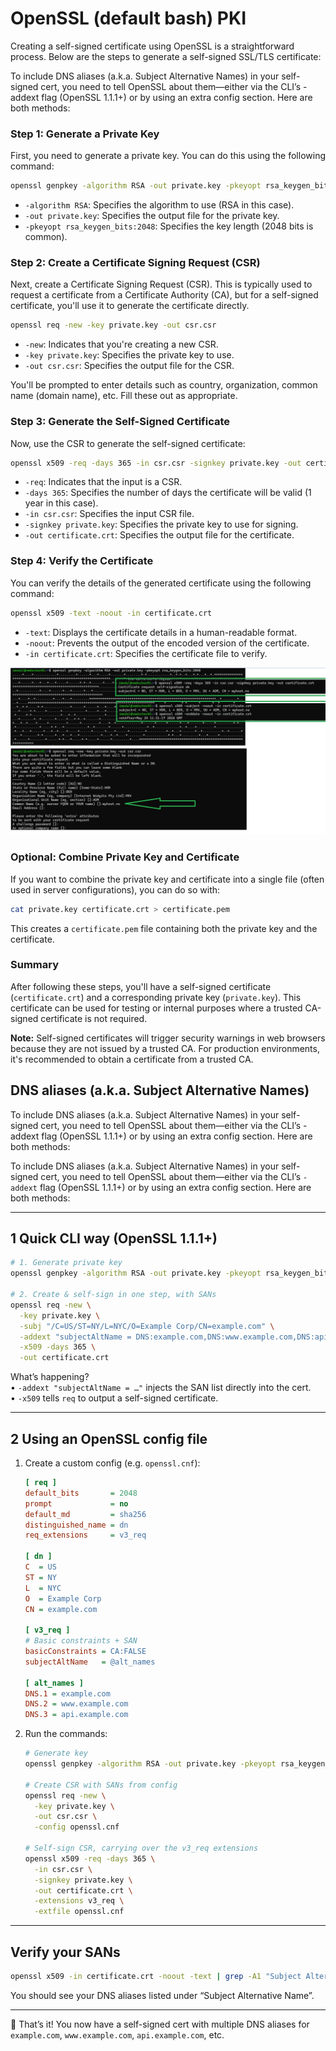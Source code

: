 # OpenSSL (default bash) PKI

Creating a self-signed certificate using OpenSSL is a straightforward process. Below are the steps to generate a self-signed SSL/TLS certificate:

To include DNS aliases (a.k.a. Subject Alternative Names) in your self-signed cert, you need to tell OpenSSL about them—either via the CLI’s -addext flag (OpenSSL 1.1.1+) or by using an extra config section. Here are both methods:

### Step 1: Generate a Private Key
First, you need to generate a private key. You can do this using the following command:

```bash
openssl genpkey -algorithm RSA -out private.key -pkeyopt rsa_keygen_bits:2048
```

- `-algorithm RSA`: Specifies the algorithm to use (RSA in this case).
- `-out private.key`: Specifies the output file for the private key.
- `-pkeyopt rsa_keygen_bits:2048`: Specifies the key length (2048 bits is common).

### Step 2: Create a Certificate Signing Request (CSR)
Next, create a Certificate Signing Request (CSR). This is typically used to request a certificate from a Certificate Authority (CA), but for a self-signed certificate, you'll use it to generate the certificate directly.

```bash
openssl req -new -key private.key -out csr.csr
```

- `-new`: Indicates that you're creating a new CSR.
- `-key private.key`: Specifies the private key to use.
- `-out csr.csr`: Specifies the output file for the CSR.

You'll be prompted to enter details such as country, organization, common name (domain name), etc. Fill these out as appropriate.

### Step 3: Generate the Self-Signed Certificate
Now, use the CSR to generate the self-signed certificate:

```bash
openssl x509 -req -days 365 -in csr.csr -signkey private.key -out certificate.crt
```

- `-req`: Indicates that the input is a CSR.
- `-days 365`: Specifies the number of days the certificate will be valid (1 year in this case).
- `-in csr.csr`: Specifies the input CSR file.
- `-signkey private.key`: Specifies the private key to use for signing.
- `-out certificate.crt`: Specifies the output file for the certificate.

### Step 4: Verify the Certificate
You can verify the details of the generated certificate using the following command:

```bash
openssl x509 -text -noout -in certificate.crt
```

- `-text`: Displays the certificate details in a human-readable format.
- `-noout`: Prevents the output of the encoded version of the certificate.
- `-in certificate.crt`: Specifies the certificate file to verify.


![openssl bash](https://github.com/spawnmarvel/quickguides/blob/main/securityPKI-CA/images/openssl_bash.jpg)

### Optional: Combine Private Key and Certificate
If you want to combine the private key and certificate into a single file (often used in server configurations), you can do so with:

```bash
cat private.key certificate.crt > certificate.pem
```

This creates a `certificate.pem` file containing both the private key and the certificate.

### Summary
After following these steps, you'll have a self-signed certificate (`certificate.crt`) and a corresponding private key (`private.key`). This certificate can be used for testing or internal purposes where a trusted CA-signed certificate is not required.

**Note:** Self-signed certificates will trigger security warnings in web browsers because they are not issued by a trusted CA. For production environments, it's recommended to obtain a certificate from a trusted CA.

## DNS aliases (a.k.a. Subject Alternative Names)

To include DNS aliases (a.k.a. Subject Alternative Names) in your self-signed cert, you need to tell OpenSSL about them—either via the CLI’s -addext flag (OpenSSL 1.1.1+) or by using an extra config section. Here are both methods:

To include DNS aliases (a.k.a. Subject Alternative Names) in your self-signed cert, you need to tell OpenSSL about them—either via the CLI’s `-addext` flag (OpenSSL 1.1.1+) or by using an extra config section. Here are both methods:

---

## 1  Quick CLI way (OpenSSL 1.1.1+)

```bash
# 1. Generate private key
openssl genpkey -algorithm RSA -out private.key -pkeyopt rsa_keygen_bits:2048

# 2. Create & self-sign in one step, with SANs
openssl req -new \
  -key private.key \
  -subj "/C=US/ST=NY/L=NYC/O=Example Corp/CN=example.com" \
  -addext "subjectAltName = DNS:example.com,DNS:www.example.com,DNS:api.example.com" \
  -x509 -days 365 \
  -out certificate.crt
```

What’s happening?  
• `-addext "subjectAltName = …"` injects the SAN list directly into the cert.  
• `-x509` tells `req` to output a self-signed certificate.  

---

## 2  Using an OpenSSL config file

1) Create a custom config (e.g. `openssl.cnf`):

   ```ini
   [ req ]
   default_bits       = 2048
   prompt             = no
   default_md         = sha256
   distinguished_name = dn
   req_extensions     = v3_req

   [ dn ]
   C  = US
   ST = NY
   L  = NYC
   O  = Example Corp
   CN = example.com

   [ v3_req ]
   # Basic constraints + SAN
   basicConstraints = CA:FALSE
   subjectAltName   = @alt_names

   [ alt_names ]
   DNS.1 = example.com
   DNS.2 = www.example.com
   DNS.3 = api.example.com
   ```

2) Run the commands:

   ```bash
   # Generate key
   openssl genpkey -algorithm RSA -out private.key -pkeyopt rsa_keygen_bits:2048

   # Create CSR with SANs from config
   openssl req -new \
     -key private.key \
     -out csr.csr \
     -config openssl.cnf

   # Self-sign CSR, carrying over the v3_req extensions
   openssl x509 -req -days 365 \
     -in csr.csr \
     -signkey private.key \
     -out certificate.crt \
     -extensions v3_req \
     -extfile openssl.cnf
   ```

---

## Verify your SANs

```bash
openssl x509 -in certificate.crt -noout -text | grep -A1 "Subject Alternative Name"
```

You should see your DNS aliases listed under “Subject Alternative Name”.

---

🎉 That’s it! You now have a self-signed cert with multiple DNS aliases for `example.com`, `www.example.com`, `api.example.com`, etc.